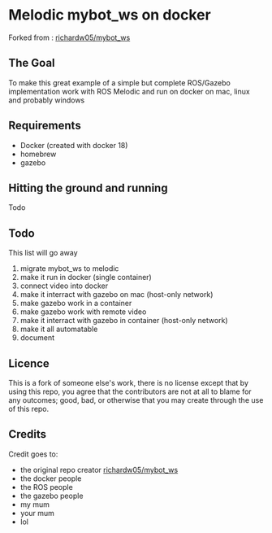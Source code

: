 # Melodic mybot_ws on docker
Forked from : [richardw05/mybot_ws](https://github.com/richardw05/mybot_ws)

## The Goal

To make this great example of a simple but complete ROS/Gazebo implementation work with ROS Melodic and run on docker on mac, linux and probably windows

## Requirements

* Docker (created with docker 18)
* homebrew
* gazebo

## Hitting the ground and running

Todo

## Todo

This list will go away

1. migrate mybot_ws to melodic
1. make it run in docker (single container)
1. connect video into docker
1. make it interract with gazebo on mac (host-only network)
1. make gazebo work in a container
1. make gazebo work with remote video
1. make it interract with gazebo in container (host-only network)
1. make it all automatable
1. document

## Licence

This is a fork of someone else's work, there is no license except that by using this repo, you agree that the contributors are not at all to blame for any outcomes; good, bad, or otherwise that you may create through the use of this repo.

## Credits

Credit goes to:

* the original repo creator [richardw05/mybot_ws](https://github.com/richardw05/mybot_ws)
* the docker people
* the ROS people
* the gazebo people
* my mum
* your mum
* lol
